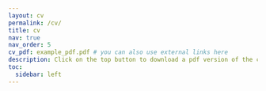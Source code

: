 ```yaml
---
layout: cv
permalink: /cv/
title: cv
nav: true
nav_order: 5
cv_pdf: example_pdf.pdf # you can also use external links here
description: Click on the top button to download a pdf version of the curriculum.
toc:
  sidebar: left
---
```

